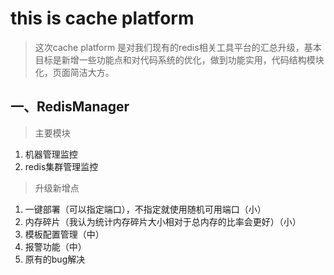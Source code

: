 # this is cache platform

> 这次cache platform 是对我们现有的redis相关工具平台的汇总升级，基本目标是新增一些功能点和对代码系统的优化，做到功能实用，代码结构模块化，页面简洁大方。


## 一、RedisManager
> 主要模块

1. 机器管理监控
2. redis集群管理监控

> 升级新增点

1. 一键部署（可以指定端口），不指定就使用随机可用端口（小）
2. 内存碎片（我认为统计内存碎片大小相对于总内存的比率会更好）（小）
3. 模板配置管理（中）
4. 报警功能（中）
5. 原有的bug解决
